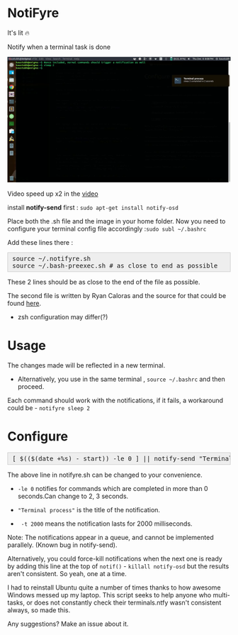 # NotiFyre

It's lit :fire:

Notify when a terminal task is done

![Image could not be displayed](thumbnail.png)

<!---(https://drive.google.com/open?id=0B5iU6cWw36rObk9tNDEwNmhjTzA) --->

Video speed up x2 in the [video](notifyre.mp4)

install **notify-send** first : `sudo apt-get install notify-osd`

Place both the .sh file and the image in your home folder.
Now you need to configure your terminal config file accordingly :`sudo subl ~/.bashrc `

Add these lines there :

<pre style="background: rgb(238, 238, 238); border: 1px solid rgb(204, 204, 204); padding: 5px 10px;">
source ~/.notifyre.sh
source ~/.bash-preexec.sh # as close to end as possible</pre>

These 2 lines should be as close to the end of the file as possible.

The second file is written by Ryan Caloras and the source for that could be found [here](https://github.com/rcaloras/bash-preexec).
* zsh configuration may differ(?)

# Usage

The changes made will be reflected in a new terminal.
* Alternatively, you use in the same terminal , `source ~/.bashrc` and then proceed.

Each command should work with the notifications, if it fails, a workaround could be - `notifyre sleep 2`

# Configure

<pre style="background: rgb(238, 238, 238); border: 1px solid rgb(204, 204, 204); padding: 5px 10px;">
[ $(($(date +%s) - start)) -le 0 ] || notify-send "Terminal process" "$(echo $@) completed in $(($(date +%s) - start)) seconds" -i ~/terminal.png -t 2000</pre>

The above line in notifyre.sh can be changed to your convenience.

* `-le 0`  notifies for commands which are completed in more than 0 seconds.Can change to 2, 3 seconds.

* ` "Terminal process" ` is the title of the notification.

* ` -t 2000` means the notification lasts for 2000 milliseconds.

Note:  The notifications appear in a queue, and cannot be implemented parallely. (Known bug in notify-send).

Alternatively, you could force-kill notifications when the next one is ready by adding this line at the top of `notif()` - `killall notify-osd` but the results aren't consistent. So yeah, one at a time.

I had to reinstall Ubuntu quite a number of times thanks to how awesome Windows messed up my laptop. This script seeks to help anyone who multi-tasks, or does not constantly check their terminals.ntfy wasn't consistent always, so made this.

Any suggestions? Make an issue about it.
